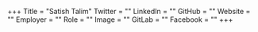 +++
Title = "Satish Talim"
Twitter = ""
LinkedIn = ""
GitHub = ""
Website = ""
Employer = ""
Role = ""
Image = ""
GitLab = ""
Facebook = ""
+++
